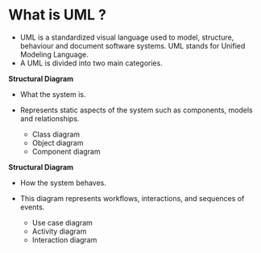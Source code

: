 # What is UML ?

- UML is a standardized visual language used to model, structure, behaviour and document software systems. UML stands for Unified Modeling Language.
- A UML is divided into two main categories.

**Structural Diagram**

- What the system is.
- Represents static aspects of the system such as components, models and relationships.

  - Class diagram
  - Object diagram
  - Component diagram

**Structural Diagram**

- How the system behaves.
- This diagram represents workflows, interactions, and sequences of events.

  - Use case diagram
  - Activity diagram
  - Interaction diagram
